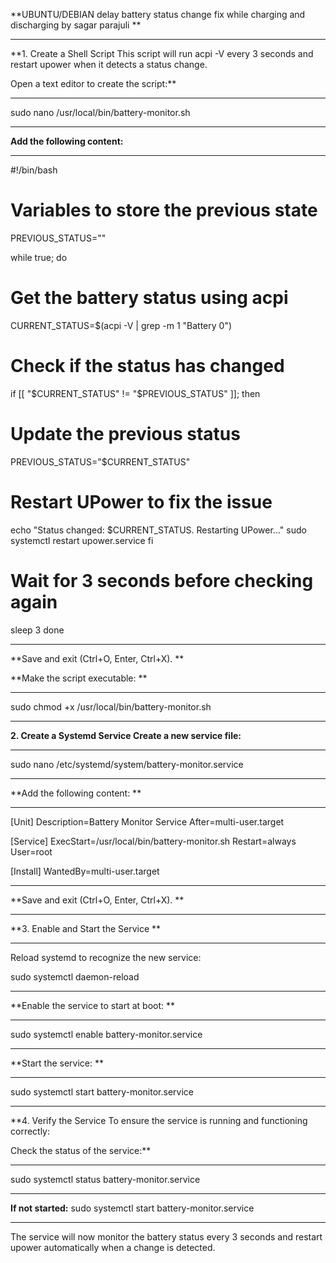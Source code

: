 **UBUNTU/DEBIAN delay battery status change fix while charging and discharging by sagar parajuli
**
***************************************************************************************************************
**1. Create a Shell Script
This script will run acpi -V every 3 seconds and restart upower when it detects a status change.

Open a text editor to create the script:**
***************************************************************************************************************
sudo nano /usr/local/bin/battery-monitor.sh



***************************************************************************************************************
**Add the following content:**
***************************************************************************************************************

#!/bin/bash

# Variables to store the previous state
PREVIOUS_STATUS=""

while true; do
# Get the battery status using acpi
CURRENT_STATUS=$(acpi -V | grep -m 1 "Battery 0")

# Check if the status has changed
if [[ "$CURRENT_STATUS" != "$PREVIOUS_STATUS" ]]; then
# Update the previous status
PREVIOUS_STATUS="$CURRENT_STATUS"

# Restart UPower to fix the issue
echo "Status changed: $CURRENT_STATUS. Restarting UPower..."
sudo systemctl restart upower.service
fi

# Wait for 3 seconds before checking again
sleep 3
done



***************************************************************************************************************
**Save and exit (Ctrl+O, Enter, Ctrl+X).
**

**Make the script executable:
**
***************************************************************************************************************



sudo chmod +x /usr/local/bin/battery-monitor.sh

***************************************************************************************************************
**2. Create a Systemd Service
Create a new service file:**
***************************************************************************************************************

sudo nano /etc/systemd/system/battery-monitor.service


***************************************************************************************************************
**Add the following content:
**
***************************************************************************************************************


[Unit]
Description=Battery Monitor Service
After=multi-user.target

[Service]
ExecStart=/usr/local/bin/battery-monitor.sh
Restart=always
User=root

[Install]
WantedBy=multi-user.target




***************************************************************************************************************
**Save and exit (Ctrl+O, Enter, Ctrl+X).
**
***************************************************************************************************************

**3. Enable and Start the Service
**
***************************************************************************************************************

Reload systemd to recognize the new service:

sudo systemctl daemon-reload



***************************************************************************************************************
**Enable the service to start at boot:
**
***************************************************************************************************************

sudo systemctl enable battery-monitor.service



***************************************************************************************************************
**Start the service:
**
***************************************************************************************************************



sudo systemctl start battery-monitor.service


***************************************************************************************************************
**4. Verify the Service
To ensure the service is running and functioning correctly:

Check the status of the service:**

***************************************************************************************************************

sudo systemctl status battery-monitor.service 
***************************************************************************************************************
**If not started:**
sudo systemctl start battery-monitor.service

***************************************************************************************************************
The service will now monitor the battery status every 3 seconds and restart upower automatically when a change is detected.
 

 

 


